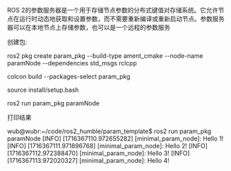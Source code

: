 
ROS 2的参数服务器是一个用于存储节点参数的分布式键值对存储系统。它允许节点在运行时动态地获取和设置参数，而不需要重新编译或重新启动节点。参数服务器可以在本地节点上存储参数，也可以是一个远程的参数服务


创建包:

ros2 pkg create param_pkg --build-type ament_cmake --node-name paramNode --dependencies std_msgs rclcpp

colcon build --packages-select param_pkg


source install/setup.bash


ros2 run param_pkg paramNode


打印结果

wub@wubr:~/code/ros2_humble/param_template$ ros2 run param_pkg paramNode
[INFO] [1716367110.972655282] [minimal_param_node]: Hello 1!
[INFO] [1716367111.971896768] [minimal_param_node]: Hello 2!
[INFO] [1716367112.972388470] [minimal_param_node]: Hello 3!
[INFO] [1716367113.972020327] [minimal_param_node]: Hello 4!








